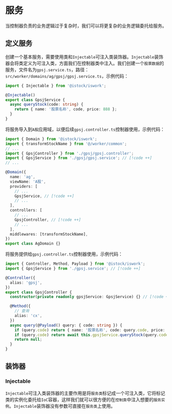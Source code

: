 # 服务

当控制器负责的业务逻辑过于复杂时，我们可以将更复杂的业务逻辑委托给服务。

## 定义服务

创建一个基本服务，需要使用类和`Injectable`可注入类装饰器。`Injectable`装饰器会将类定义为可注入类，方面我们在控制器类中注入。我们创建一个`股票数据`的服务，文件名为`gpsj.service.ts`，路径：`src/worker/domains/ag/gpsj/gpsj.service.ts`，示例代码：

```typescript
import { Injectable } from '@istock/iswork';

@Injectable()
export class GpsjService {
  async queryStock(code: string) {
    return { name: '股票名称', code, price: 888 };
  }
}
```

将服务导入到`A股`应用域，以便后续`gpsj.controller.ts`控制器使用，示例代码：

```typescript
import { Domain } from '@istock/iswork';
import { transformStockName } from '@/worker/common';
// ...
import { GpsjController } from './gpsj/gpsj.controller';
import { GpsjService } from './gpsj/gpsj.service'; // [!code ++]
// ...

@Domain({
  name: 'ag',
  viewName: 'A股',
  providers: [
    // ...
    GpsjService, // [!code ++]
    // ...
  ],
  controllers: [
    // ...
    GpsjController, // [!code ++]
    // ...
  ],
  middlewares: [transformStockName],
})
export class AgDomain {}
```

将服务提供给`gpsj.controller.ts`控制器使用，示例代码：

```typescript
import { Controller, Method, Payload } from '@istock/iswork';
import { GpsjService } from './gpsj.service'; // [!code ++]

@Controller({
  alias: 'gpsj',
})
export class GpsjController {
  constructor(private readonly gpsjService: GpsjService) {} // [!code ++]

  @Method({
    // 查询
    alias: 'cx',
  })
  async query(@Payload() query: { code: string }) {
    if (query.code) return { name: '股票名称', code: query.code, price: 888 }; // [!code --]
    if (query.code) return await this.gpsjService.queryStock(query.code); // [!code ++]
    return null;
  }
}
```

## 装饰器

### Injectable

`Injectable`可注入类装饰器的主要作用是将`服务类`标记成一个可注入类，它将标记类的实例化委托给`IoC`容器，这样我们就可以很方便的在`控制类`中注入想要的`服务实例`。`Injectable`装饰器没有参数可直接在`服务类`上使用。
